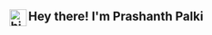 <h2> <img alt="hi" src="https://tenor.com/view/elsalla-gif-19369358" width="30px" align="left"/> Hey there! I'm Prashanth Palki</h2>


